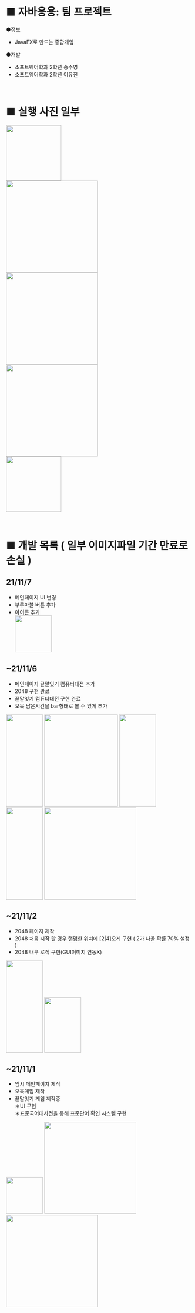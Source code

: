# ■ 자바응용: 팀 프로젝트
●정보<br>
- JavaFX로 만드는 종합게임 <br>

●개발<br>
 - 소프트웨어학과 2학년 송수영 <br>
 - 소프트웨어학과 2학년 이유진</a>  <br>
<br>  

# ■ 실행 사진 일부
<img src="https://i.postimg.cc/tC9cXsQn/image.jpg" width="150" heigth="250"><br>
<img src="https://i.postimg.cc/1tPtWG23/1.jpg" width="250" heigth="250">   
<img src="https://i.postimg.cc/zX9qtwRY/2.jpg" width="250" heigth="250"><br>
<img src="https://i.postimg.cc/BZPSxwXB/image.jpg" width="250" heigth="250"><br>
<img src="https://i.postimg.cc/sXQr4vDg/2048.jpg" width="150" heigth="250"><br>


<br>
 
# ■ 개발 목록 ( 일부 이미지파일 기간 만료로 손실 )
## 21/11/7
- 메인페이지 UI 변경<br>
- 부루마블 버튼 추가<br>
- 아이콘 추가<br>
<img src="https://cdn.discordapp.com/attachments/349833160592457728/906209963926503434/5e8e19d4feef651c.JPG" width="100" heigth="250"><br>

## ~21/11/6
- 메인페이지 끝말잇기 컴퓨터대전 추가<br>
- 2048 구현 완료<br>
- 끝말잇기 컴퓨터대전 구현 완료<br>
- 오목 남은시간을 bar형태로 볼 수 있게 추가<br>
<img src="https://cdn.discordapp.com/attachments/814771922880823297/905992440782131210/1576318a8c286b53.PNG" width="100" height="250">
<img src="https://cdn.discordapp.com/attachments/814771922880823297/905992451657957386/f91d1362e4d04e53.PNG" width="200" height="250">
<img src="https://cdn.discordapp.com/attachments/814771922880823297/905992452077408286/961089bc4ee3c6cb.PNG" width="100" height="250">
<img src="https://cdn.discordapp.com/attachments/814771922880823297/905992453461520434/2048.PNG" width="100" height="250">
<img src="https://cdn.discordapp.com/attachments/349833160592457728/906157320625594419/unknown.png" width="250" height="250"><br>

## ~21/11/2
- 2048 페이지 제작<br>
- 2048 처음 시작 할 경우 랜덤한 위치에 [2|4]오게 구현 ( 2가 나올 확률 70% 설정 )<br>
- 2048 내부 로직 구현(GUI이미지 연동X)<br>
<img src="https://media.discordapp.net/attachments/349833160592457728/905099975883620423/1111111.JPG" width="100" height="250">
<img src="https://cdn.discordapp.com/attachments/349833160592457728/905099986193231942/12121.JPG" width="100" height="150"><br>

## ~21/11/1
- 임시 메인페이지 제작<br>
- 오목게임 제작<br>
- 끝말잇기 게임 제작중<br> 
＊UI 구현<br> 
＊표준국어대사전을 통해 표준단어 확인 시스템 구현<br>
<img src="https://cdn.discordapp.com/attachments/349833160592457728/904318226245255179/bb8c6f1a253c20c6.JPG" width="100" heigth="250">
<img src="https://cdn.discordapp.com/attachments/349833160592457728/904318227994271764/e401c65d33be880e.JPG" width="250" height="250">
<img src="https://cdn.discordapp.com/attachments/349833160592457728/904318228237520967/0d4d8be90f6a1dba.JPG" width="250" height="250"><br>
